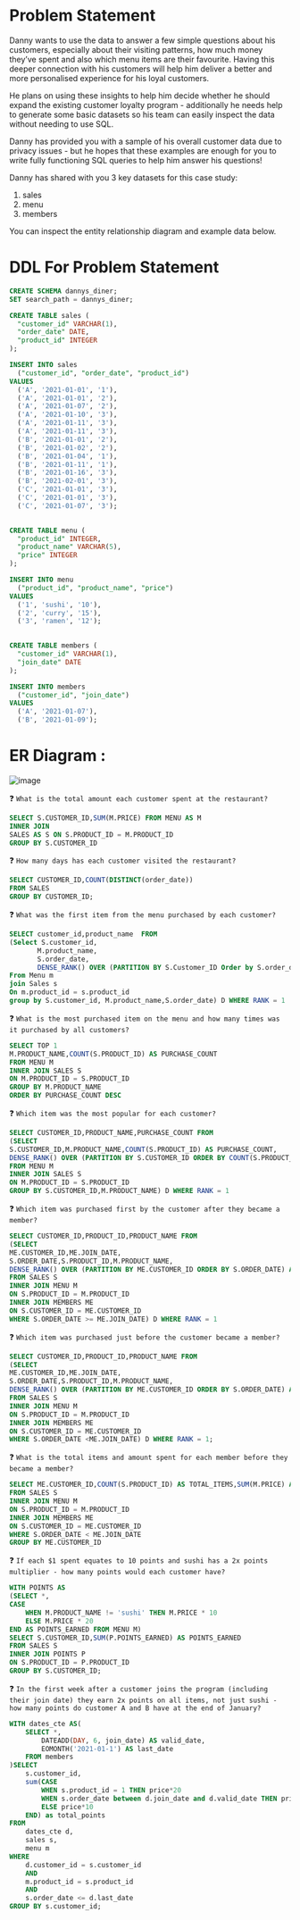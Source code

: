 # Problem Statement
Danny wants to use the data to answer a few simple questions about his customers, especially about their visiting patterns, how much money they’ve spent and also which menu items are their favourite. Having this deeper connection with his customers will help him deliver a better and more personalised experience for his loyal customers.

He plans on using these insights to help him decide whether he should expand the existing customer loyalty program - additionally he needs help to generate some basic datasets so his team can easily inspect the data without needing to use SQL.

Danny has provided you with a sample of his overall customer data due to privacy issues - but he hopes that these examples are enough for you to write fully functioning SQL queries to help him answer his questions!

Danny has shared with you 3 key datasets for this case study:

1. sales
2. menu
3. members

You can inspect the entity relationship diagram and example data below.

# DDL For Problem Statement
```sql 
CREATE SCHEMA dannys_diner;
SET search_path = dannys_diner;

CREATE TABLE sales (
  "customer_id" VARCHAR(1),
  "order_date" DATE,
  "product_id" INTEGER
);

INSERT INTO sales
  ("customer_id", "order_date", "product_id")
VALUES
  ('A', '2021-01-01', '1'),
  ('A', '2021-01-01', '2'),
  ('A', '2021-01-07', '2'),
  ('A', '2021-01-10', '3'),
  ('A', '2021-01-11', '3'),
  ('A', '2021-01-11', '3'),
  ('B', '2021-01-01', '2'),
  ('B', '2021-01-02', '2'),
  ('B', '2021-01-04', '1'),
  ('B', '2021-01-11', '1'),
  ('B', '2021-01-16', '3'),
  ('B', '2021-02-01', '3'),
  ('C', '2021-01-01', '3'),
  ('C', '2021-01-01', '3'),
  ('C', '2021-01-07', '3');
 

CREATE TABLE menu (
  "product_id" INTEGER,
  "product_name" VARCHAR(5),
  "price" INTEGER
);

INSERT INTO menu
  ("product_id", "product_name", "price")
VALUES
  ('1', 'sushi', '10'),
  ('2', 'curry', '15'),
  ('3', 'ramen', '12');
  

CREATE TABLE members (
  "customer_id" VARCHAR(1),
  "join_date" DATE
);

INSERT INTO members
  ("customer_id", "join_date")
VALUES
  ('A', '2021-01-07'),
  ('B', '2021-01-09');
```

# ER Diagram :
![image](https://user-images.githubusercontent.com/36075516/162094702-20266a74-afb8-483b-ba5a-37a676df2948.png)

❓ ```What is the total amount each customer spent at the restaurant?```
```sql
SELECT S.CUSTOMER_ID,SUM(M.PRICE) FROM MENU AS M
INNER JOIN 
SALES AS S ON S.PRODUCT_ID = M.PRODUCT_ID
GROUP BY S.CUSTOMER_ID
```


❓ ```How many days has each customer visited the restaurant?```
```sql
SELECT CUSTOMER_ID,COUNT(DISTINCT(order_date)) 
FROM SALES
GROUP BY CUSTOMER_ID;
```

❓ ```What was the first item from the menu purchased by each customer?```
```sql
SELECT customer_id,product_name  FROM 
(Select S.customer_id, 
       M.product_name, 
       S.order_date,
       DENSE_RANK() OVER (PARTITION BY S.Customer_ID Order by S.order_date) as rank
From Menu m
join Sales s
On m.product_id = s.product_id
group by S.customer_id, M.product_name,S.order_date) D WHERE RANK = 1
```
❓ ```What is the most purchased item on the menu and how many times was it purchased by all customers?```
```sql
SELECT TOP 1
M.PRODUCT_NAME,COUNT(S.PRODUCT_ID) AS PURCHASE_COUNT
FROM MENU M
INNER JOIN SALES S
ON M.PRODUCT_ID = S.PRODUCT_ID
GROUP BY M.PRODUCT_NAME
ORDER BY PURCHASE_COUNT DESC
```
❓ ```Which item was the most popular for each customer?```
```sql
SELECT CUSTOMER_ID,PRODUCT_NAME,PURCHASE_COUNT FROM 
(SELECT
S.CUSTOMER_ID,M.PRODUCT_NAME,COUNT(S.PRODUCT_ID) AS PURCHASE_COUNT,
DENSE_RANK() OVER (PARTITION BY S.CUSTOMER_ID ORDER BY COUNT(S.PRODUCT_ID) DESC) AS RANK
FROM MENU M
INNER JOIN SALES S
ON M.PRODUCT_ID = S.PRODUCT_ID
GROUP BY S.CUSTOMER_ID,M.PRODUCT_NAME) D WHERE RANK = 1
```

❓ ```Which item was purchased first by the customer after they became a member?```
```sql
SELECT CUSTOMER_ID,PRODUCT_ID,PRODUCT_NAME FROM 
(SELECT 
ME.CUSTOMER_ID,ME.JOIN_DATE,
S.ORDER_DATE,S.PRODUCT_ID,M.PRODUCT_NAME,
DENSE_RANK() OVER (PARTITION BY ME.CUSTOMER_ID ORDER BY S.ORDER_DATE) AS RANK
FROM SALES S
INNER JOIN MENU M
ON S.PRODUCT_ID = M.PRODUCT_ID
INNER JOIN MEMBERS ME
ON S.CUSTOMER_ID = ME.CUSTOMER_ID
WHERE S.ORDER_DATE >= ME.JOIN_DATE) D WHERE RANK = 1
```
❓ ```Which item was purchased just before the customer became a member?```
```sql
SELECT CUSTOMER_ID,PRODUCT_ID,PRODUCT_NAME FROM 
(SELECT 
ME.CUSTOMER_ID,ME.JOIN_DATE,
S.ORDER_DATE,S.PRODUCT_ID,M.PRODUCT_NAME,
DENSE_RANK() OVER (PARTITION BY ME.CUSTOMER_ID ORDER BY S.ORDER_DATE) AS RANK
FROM SALES S
INNER JOIN MENU M
ON S.PRODUCT_ID = M.PRODUCT_ID
INNER JOIN MEMBERS ME
ON S.CUSTOMER_ID = ME.CUSTOMER_ID
WHERE S.ORDER_DATE <ME.JOIN_DATE) D WHERE RANK = 1;
```

❓ ```What is the total items and amount spent for each member before they became a member?```
```sql
SELECT ME.CUSTOMER_ID,COUNT(S.PRODUCT_ID) AS TOTAL_ITEMS,SUM(M.PRICE) AS AMOUNT_SPENT
FROM SALES S
INNER JOIN MENU M
ON S.PRODUCT_ID = M.PRODUCT_ID
INNER JOIN MEMBERS ME
ON S.CUSTOMER_ID = ME.CUSTOMER_ID
WHERE S.ORDER_DATE < ME.JOIN_DATE
GROUP BY ME.CUSTOMER_ID
```
❓ ```If each $1 spent equates to 10 points and sushi has a 2x points multiplier - how many points would each customer have?```
```sql
WITH POINTS AS
(SELECT *,
CASE 
	WHEN M.PRODUCT_NAME != 'sushi' THEN M.PRICE * 10
	ELSE M.PRICE * 20
END AS POINTS_EARNED FROM MENU M)
SELECT S.CUSTOMER_ID,SUM(P.POINTS_EARNED) AS POINTS_EARNED
FROM SALES S
INNER JOIN POINTS P
ON S.PRODUCT_ID = P.PRODUCT_ID
GROUP BY S.CUSTOMER_ID;
```
❓ ```In the first week after a customer joins the program (including their join date) they earn 2x points on all items, not just sushi - how many points do customer A and B have at the end of January?```
```sql
WITH dates_cte AS(
	SELECT *, 
		DATEADD(DAY, 6, join_date) AS valid_date, 
		EOMONTH('2021-01-1') AS last_date
	FROM members
)SELECT
	s.customer_id,
	sum(CASE
		WHEN s.product_id = 1 THEN price*20
		WHEN s.order_date between d.join_date and d.valid_date THEN price*20
		ELSE price*10 
	END) as total_points
FROM
	dates_cte d,
	sales s,
	menu m
WHERE
	d.customer_id = s.customer_id
	AND
	m.product_id = s.product_id
	AND
	s.order_date <= d.last_date
GROUP BY s.customer_id;
```